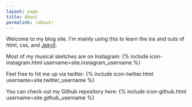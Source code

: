 ```yaml
---
layout: page
title: About
permalink: /about/
---
```


Welcome to my blog site. I'm mainly using this to learn the ins and outs of html, css, and [Jekyll](http://jekyllrb.com/).

Most of my musical sketches are on Instagram:
{% include icon-instagram.html username=site.instagram_username %}

Feel free to hit me up via twitter:
{% include icon-twitter.html username=site.twitter_username %}

You can check out my Github repository here:
{% include icon-github.html username=site.github_username %}
